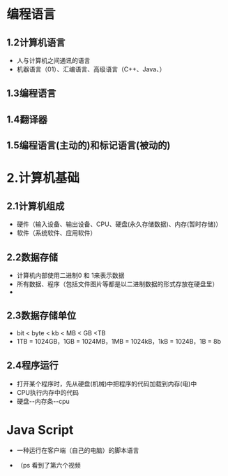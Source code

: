 # 编程语言

## 1.2计算机语言

- 人与计算机之间通讯的语言
- 机器语言（01）、汇编语言、高级语言（C++、Java、）

## 1.3编程语言

## 1.4翻译器

## 1.5编程语言(主动的)和标记语言(被动的)

# 2.计算机基础

## 2.1计算机组成

- 硬件（输入设备、输出设备、CPU、硬盘(永久存储数据)、内存(暂时存储)）
- 软件（系统软件、应用软件）

## 2.2数据存储

- 计算机内部使用二进制0 和 1来表示数据
- 所有数据、程序（包括文件图片等都是以二进制数据的形式存放在硬盘里）
- 

## 2.3数据存储单位

- bit < byte < kb < MB < GB <TB
- 1TB = 1024GB，1GB = 1024MB，1MB = 1024kB，1kB = 1024B，1B = 8b

## 2.4程序运行

- 打开某个程序时，先从硬盘(机械)中把程序的代码加载到内存(电)中
- CPU执行内存中的代码
- 硬盘--内存条--cpu

#  Java Script

- 一种运行在客户端（自己的电脑）的脚本语言

- （ps 看到了第六个视频